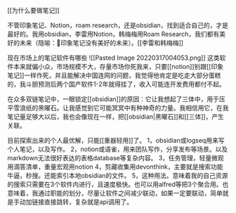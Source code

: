 [[为什么要做笔记]]

不管印象笔记、Notion，roam research，还是obsidian，找到适合自己的，才是最好的。我用obsidian，李雷用Notion，韩梅梅用Roam Research，我们都有美好的未来（隐喻：🤪印象笔记没有美好的未来）。[[李雷和韩梅梅]]

现在市场上的笔记软件有哪些
 ![[Pasted Image 20220317004053.png]]
 这类软件本来就偏小众，市场规模不大，存量市场你死我来，只要[[notion]]别跟[[印象笔记]]一样作死，并且能解决中国连网的问题，我觉得他肯定是吃走大部分蛋糕的，我斗胆预测后两个国产软件1-2年就得挂了，收入可能连开发费用都付不起。
 
在众多双链笔记中，一眼锁定[[obsidian]]的原因：它让我想起了三体中，用于压平雪浪纸的黑曜石。让我感觉到它可能冥冥中有种神奇的力量。我相信用它，在我笔记量足够大以后，我也会像现在一样，把[[obsidian|黑曜石]]和[[三体]]，产生关联。

目前探索出来的个人最优解，只能[[重器轻用]]了。
1，obsidian或logseq用来写个人笔记，以及写作。
2，notion或语雀，用来团队写作，分享发布等场景。以及markdown无法很好表达的表格database等复杂内容。
3，任务管理，轻量微观用滴答清单，重量宏观用notion
4，剪藏收集用devonthink，主要就是搜索功能牛逼，秒搜。还能索引本地obsidian的文件。
5，这种用法。意味着我的自己资源的搜索只需要在3个软件内进行，且速度极快。也可以用alfred等把3个聚合用。也意味着，我通过职能的划分，尽量让软件之间减少联动，如果一定要联动，简单就是手动加链接直接跳转，复杂就是api调用了。
